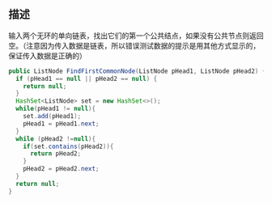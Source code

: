 ## 描述

输入两个无环的单向链表，找出它们的第一个公共结点，如果没有公共节点则返回空。（注意因为传入数据是链表，所以错误测试数据的提示是用其他方式显示的，保证传入数据是正确的）

```java
public ListNode FindFirstCommonNode(ListNode pHead1, ListNode pHead2) {
  if (pHead1 == null || pHead2 == null) {
    return null;
  }
  HashSet<ListNode> set = new HashSet<>();
  while(pHead1 != null){
    set.add(pHead1);
    pHead1 = pHead1.next;
  }
  while (pHead2 !=null){
    if(set.contains(pHead2)){
      return pHead2;
    }
    pHead2 = pHead2.next;
  }
  return null;
}
```

